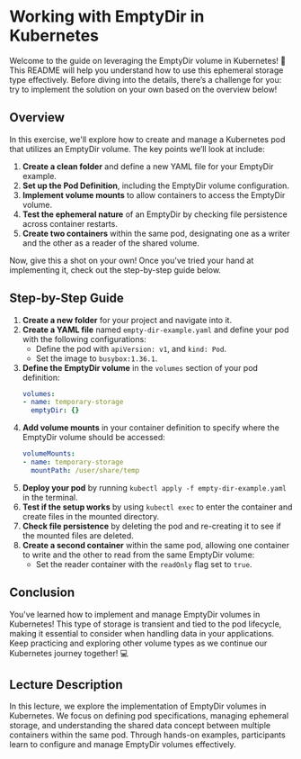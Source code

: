 # Working with EmptyDir in Kubernetes

Welcome to the guide on leveraging the EmptyDir volume in Kubernetes! 🌟 This README will help you understand how to use this ephemeral storage type effectively. Before diving into the details, there’s a challenge for you: try to implement the solution on your own based on the overview below!

## Overview

In this exercise, we'll explore how to create and manage a Kubernetes pod that utilizes an EmptyDir volume. The key points we’ll look at include:

1. **Create a clean folder** and define a new YAML file for your EmptyDir example.
2. **Set up the Pod Definition**, including the EmptyDir volume configuration.
3. **Implement volume mounts** to allow containers to access the EmptyDir volume.
4. **Test the ephemeral nature** of an EmptyDir by checking file persistence across container restarts.
5. **Create two containers** within the same pod, designating one as a writer and the other as a reader of the shared volume.

Now, give this a shot on your own! Once you've tried your hand at implementing it, check out the step-by-step guide below.

## Step-by-Step Guide

1. **Create a new folder** for your project and navigate into it.
2. **Create a YAML file** named `empty-dir-example.yaml` and define your pod with the following configurations:
   - Define the pod with `apiVersion: v1`, and `kind: Pod`.
   - Set the image to `busybox:1.36.1`.
3. **Define the EmptyDir volume** in the `volumes` section of your pod definition:
   ```yaml
   volumes:
   - name: temporary-storage
     emptyDir: {}
   ```
4. **Add volume mounts** in your container definition to specify where the EmptyDir volume should be accessed:
   ```yaml
   volumeMounts:
   - name: temporary-storage
     mountPath: /user/share/temp
   ```
5. **Deploy your pod** by running `kubectl apply -f empty-dir-example.yaml` in the terminal.
6. **Test if the setup works** by using `kubectl exec` to enter the container and create files in the mounted directory.
7. **Check file persistence** by deleting the pod and re-creating it to see if the mounted files are deleted.
8. **Create a second container** within the same pod, allowing one container to write and the other to read from the same EmptyDir volume:
   - Set the reader container with the `readOnly` flag set to `true`.

## Conclusion

You've learned how to implement and manage EmptyDir volumes in Kubernetes! This type of storage is transient and tied to the pod lifecycle, making it essential to consider when handling data in your applications. Keep practicing and exploring other volume types as we continue our Kubernetes journey together! 💻

## Lecture Description

In this lecture, we explore the implementation of EmptyDir volumes in Kubernetes. We focus on defining pod specifications, managing ephemeral storage, and understanding the shared data concept between multiple containers within the same pod. Through hands-on examples, participants learn to configure and manage EmptyDir volumes effectively.